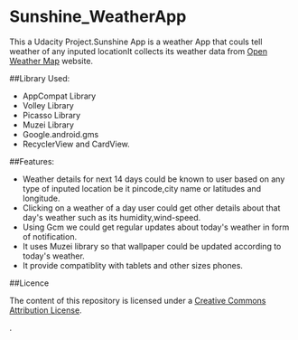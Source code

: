 # Sunshine_WeatherApp

This a Udacity Project.Sunshine App is a weather App that couls tell weather of any inputed locationIt  collects its weather data from [Open Weather Map](http://openweathermap.org/API) website.

##Library Used:

- AppCompat Library
- Volley Library
- Picasso Library
- Muzei Library
- Google.android.gms
- RecyclerView and CardView.

##Features:

- Weather details for next 14 days could be known to user based on any type of inputed location be it pincode,city name or latitudes and longitude.
- Clicking on a weather of a day user could get other details about that day's weather such as  its humidity,wind-speed.
- Using Gcm we could get regular updates about today's weather in form of notification.
- It  uses Muzei library so that wallpaper could be updated according to today's weather.
- It provide compatiblity with tablets and other sizes phones.

##Licence

The content of this repository is licensed under a [Creative Commons Attribution License](http://creativecommons.org/licenses/by/3.0/us/).




.

